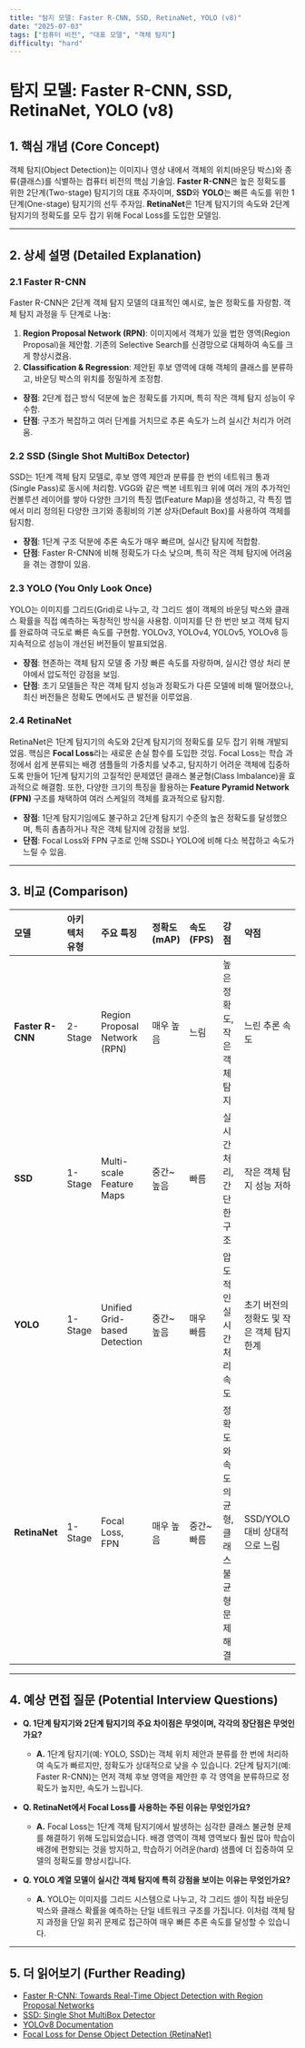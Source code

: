 ```yaml
---
title: "탐지 모델: Faster R-CNN, SSD, RetinaNet, YOLO (v8)"
date: "2025-07-03"
tags: ["컴퓨터 비전", "대표 모델", "객체 탐지"]
difficulty: "hard"
---
```


# 탐지 모델: Faster R-CNN, SSD, RetinaNet, YOLO (v8)

## 1. 핵심 개념 (Core Concept)

객체 탐지(Object Detection)는 이미지나 영상 내에서 객체의 위치(바운딩 박스)와 종류(클래스)를 식별하는 컴퓨터 비전의 핵심 기술임. **Faster R-CNN**은 높은 정확도를 위한 2단계(Two-stage) 탐지기의 대표 주자이며, **SSD**와 **YOLO**는 빠른 속도를 위한 1단계(One-stage) 탐지기의 선두 주자임. **RetinaNet**은 1단계 탐지기의 속도와 2단계 탐지기의 정확도를 모두 잡기 위해 Focal Loss를 도입한 모델임.

---

## 2. 상세 설명 (Detailed Explanation)

### 2.1 Faster R-CNN

Faster R-CNN은 2단계 객체 탐지 모델의 대표적인 예시로, 높은 정확도를 자랑함. 객체 탐지 과정을 두 단계로 나눔:

1.  **Region Proposal Network (RPN)**: 이미지에서 객체가 있을 법한 영역(Region Proposal)을 제안함. 기존의 Selective Search를 신경망으로 대체하여 속도를 크게 향상시켰음.
2.  **Classification & Regression**: 제안된 후보 영역에 대해 객체의 클래스를 분류하고, 바운딩 박스의 위치를 정밀하게 조정함.

*   **장점**: 2단계 접근 방식 덕분에 높은 정확도를 가지며, 특히 작은 객체 탐지 성능이 우수함.
*   **단점**: 구조가 복잡하고 여러 단계를 거치므로 추론 속도가 느려 실시간 처리가 어려움.

### 2.2 SSD (Single Shot MultiBox Detector)

SSD는 1단계 객체 탐지 모델로, 후보 영역 제안과 분류를 한 번의 네트워크 통과(Single Pass)로 동시에 처리함. VGG와 같은 백본 네트워크 위에 여러 개의 추가적인 컨볼루션 레이어를 쌓아 다양한 크기의 특징 맵(Feature Map)을 생성하고, 각 특징 맵에서 미리 정의된 다양한 크기와 종횡비의 기본 상자(Default Box)를 사용하여 객체를 탐지함.

*   **장점**: 1단계 구조 덕분에 추론 속도가 매우 빠르며, 실시간 탐지에 적합함.
*   **단점**: Faster R-CNN에 비해 정확도가 다소 낮으며, 특히 작은 객체 탐지에 어려움을 겪는 경향이 있음.

### 2.3 YOLO (You Only Look Once)

YOLO는 이미지를 그리드(Grid)로 나누고, 각 그리드 셀이 객체의 바운딩 박스와 클래스 확률을 직접 예측하는 독창적인 방식을 사용함. 이미지를 단 한 번만 보고 객체 탐지를 완료하여 극도로 빠른 속도를 구현함. YOLOv3, YOLOv4, YOLOv5, YOLOv8 등 지속적으로 성능이 개선된 버전들이 발표되었음.

*   **장점**: 현존하는 객체 탐지 모델 중 가장 빠른 속도를 자랑하며, 실시간 영상 처리 분야에서 압도적인 강점을 보임.
*   **단점**: 초기 모델들은 작은 객체 탐지 성능과 정확도가 다른 모델에 비해 떨어졌으나, 최신 버전들은 정확도 면에서도 큰 발전을 이루었음.

### 2.4 RetinaNet

RetinaNet은 1단계 탐지기의 속도와 2단계 탐지기의 정확도를 모두 잡기 위해 개발되었음. 핵심은 **Focal Loss**라는 새로운 손실 함수를 도입한 것임. Focal Loss는 학습 과정에서 쉽게 분류되는 배경 샘플들의 가중치를 낮추고, 탐지하기 어려운 객체에 집중하도록 만들어 1단계 탐지기의 고질적인 문제였던 클래스 불균형(Class Imbalance)을 효과적으로 해결함. 또한, 다양한 크기의 특징을 활용하는 **Feature Pyramid Network (FPN)** 구조를 채택하여 여러 스케일의 객체를 효과적으로 탐지함.

*   **장점**: 1단계 탐지기임에도 불구하고 2단계 탐지기 수준의 높은 정확도를 달성했으며, 특히 촘촘하거나 작은 객체 탐지에 강점을 보임.
*   **단점**: Focal Loss와 FPN 구조로 인해 SSD나 YOLO에 비해 다소 복잡하고 속도가 느릴 수 있음.

---

## 3. 비교 (Comparison)

| 모델 | 아키텍처 유형 | 주요 특징 | 정확도 (mAP) | 속도 (FPS) | 강점 | 약점 |
| :--- | :--- | :--- | :--- | :--- | :--- | :--- |
| **Faster R-CNN** | 2-Stage | Region Proposal Network (RPN) | 매우 높음 | 느림 | 높은 정확도, 작은 객체 탐지 | 느린 추론 속도 |
| **SSD** | 1-Stage | Multi-scale Feature Maps | 중간~높음 | 빠름 | 실시간 처리, 간단한 구조 | 작은 객체 탐지 성능 저하 |
| **YOLO** | 1-Stage | Unified Grid-based Detection | 중간~높음 | 매우 빠름 | 압도적인 실시간 처리 속도 | 초기 버전의 정확도 및 작은 객체 탐지 한계 |
| **RetinaNet** | 1-Stage | Focal Loss, FPN | 매우 높음 | 중간~빠름 | 정확도와 속도의 균형, 클래스 불균형 문제 해결 | SSD/YOLO 대비 상대적으로 느림 |

---

## 4. 예상 면접 질문 (Potential Interview Questions)

*   **Q. 1단계 탐지기와 2단계 탐지기의 주요 차이점은 무엇이며, 각각의 장단점은 무엇인가요?**
    *   **A.** 1단계 탐지기(예: YOLO, SSD)는 객체 위치 제안과 분류를 한 번에 처리하여 속도가 빠르지만, 정확도가 상대적으로 낮을 수 있습니다. 2단계 탐지기(예: Faster R-CNN)는 먼저 객체 후보 영역을 제안한 후 각 영역을 분류하므로 정확도가 높지만, 속도가 느립니다.

*   **Q. RetinaNet에서 Focal Loss를 사용하는 주된 이유는 무엇인가요?**
    *   **A.** Focal Loss는 1단계 객체 탐지기에서 발생하는 심각한 클래스 불균형 문제를 해결하기 위해 도입되었습니다. 배경 영역이 객체 영역보다 훨씬 많아 학습이 배경에 편향되는 것을 방지하고, 학습하기 어려운(hard) 샘플에 더 집중하여 모델의 정확도를 향상시킵니다.

*   **Q. YOLO 계열 모델이 실시간 객체 탐지에 특히 강점을 보이는 이유는 무엇인가요?**
    *   **A.** YOLO는 이미지를 그리드 시스템으로 나누고, 각 그리드 셀이 직접 바운딩 박스와 클래스 확률을 예측하는 단일 네트워크 구조를 가집니다. 이처럼 객체 탐지 과정을 단일 회귀 문제로 접근하여 매우 빠른 추론 속도를 달성할 수 있습니다.

---

## 5. 더 읽어보기 (Further Reading)

*   [Faster R-CNN: Towards Real-Time Object Detection with Region Proposal Networks](https://arxiv.org/abs/1506.01497)
*   [SSD: Single Shot MultiBox Detector](https://arxiv.org/abs/1512.02325)
*   [YOLOv8 Documentation](https://docs.ultralytics.com/yolov8/)
*   [Focal Loss for Dense Object Detection (RetinaNet)](https://arxiv.org/abs/1708.02002)